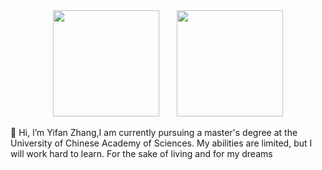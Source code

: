 <div align="center">
<span>  </span>
<img height="170px" src="https://github-readme-stats.vercel.app/api?username=yf8578" /><span>  </span><img height="170px" src="https://github-readme-stats.vercel.app/api/top-langs/?username=yf8578&layout=compact&langs_count=8" />
<span>  </span>
</div>


👋 Hi, I’m Yifan Zhang,I am currently pursuing a master's degree at the University of Chinese Academy of Sciences. My abilities are limited, but I will work hard to learn. For the sake of living and for my dreams


<!---
yf8578/yf8578 is a ✨ special ✨ repository because its `README.md` (this file) appears on your GitHub profile.
You can click the Preview link to take a look at your changes.
--->
